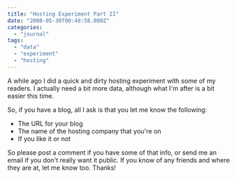 ```yaml
---
title: "Hosting Experiment Part II"
date: "2008-05-30T00:48:58.000Z"
categories: 
  - "journal"
tags: 
  - "data"
  - "experiment"
  - "hosting"
---
```


A while ago I did a quick and dirty hosting experiment with some of my readers. I actually need a bit more data, although what I'm after is a bit easier this time.

So, if you have a blog, all I ask is that you let me know the following:

- The URL for your blog
- The name of the hosting company that you're on
- If you like it or not

So please post a comment if you have some of that info, or send me an email if you don't really want it public. If you know of any friends and where they are at, let me know too. Thanks!
